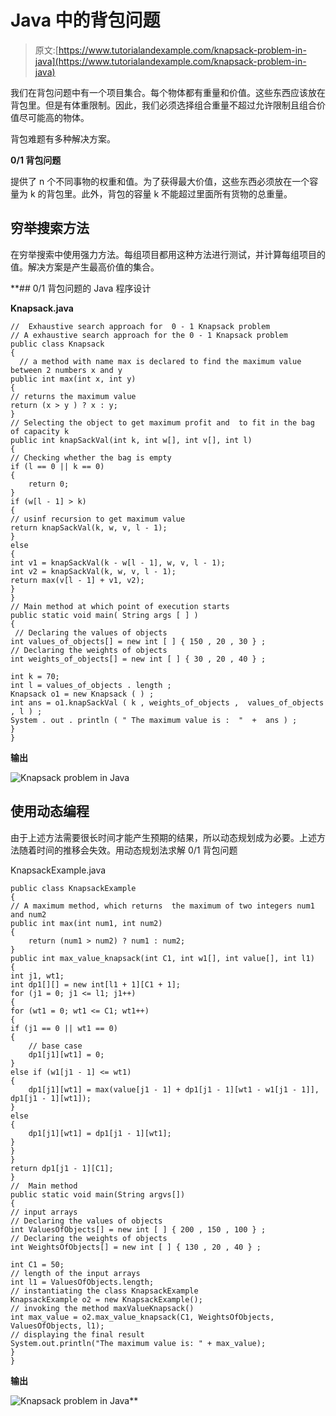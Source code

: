 # Java 中的背包问题

> 原文:[https://www.tutorialandexample.com/knapsack-problem-in-java](https://www.tutorialandexample.com/knapsack-problem-in-java)

我们在背包问题中有一个项目集合。每个物体都有重量和价值。这些东西应该放在背包里。但是有体重限制。因此，我们必须选择组合重量不超过允许限制且组合价值尽可能高的物体。

背包难题有多种解决方案。

**0/1 背包问题**

提供了 n 个不同事物的权重和值。为了获得最大价值，这些东西必须放在一个容量为 k 的背包里。此外，背包的容量 k 不能超过里面所有货物的总重量。

## 穷举搜索方法

在穷举搜索中使用强力方法。每组项目都用这种方法进行测试，并计算每组项目的值。解决方案是产生最高价值的集合。

 **## 0/1 背包问题的 Java 程序设计

**Knapsack.java**

```
//  Exhaustive search approach for  0 - 1 Knapsack problem   
// A exhaustive search approach for the 0 - 1 Knapsack problem   
public class Knapsack 
{  
  // a method with name max is declared to find the maximum value between 2 numbers x and y
public int max(int x, int y)  
{  
// returns the maximum value
return (x > y ) ? x : y;  
}  
// Selecting the object to get maximum profit and  to fit in the bag of capacity k
public int knapSackVal(int k, int w[], int v[], int l)  
{  
// Checking whether the bag is empty 
if (l == 0 || k == 0)  
{  
    return 0;  
}  
if (w[l - 1] > k)  
{  
// usinf recursion to get maximum value
return knapSackVal(k, w, v, l - 1);  
}  
else  
{  
int v1 = knapSackVal(k - w[l - 1], w, v, l - 1);  
int v2 = knapSackVal(k, w, v, l - 1);  
return max(v[l - 1] + v1, v2);  
}  
}  
// Main method at which point of execution starts 
public static void main( String args [ ] )  
{  
 // Declaring the values of objects
int values_of_objects[] = new int [ ] { 150 , 20 , 30 } ;  
// Declaring the weights of objects
int weights_of_objects[] = new int [ ] { 30 , 20 , 40 } ;  

int k = 70;  
int l = values_of_objects . length ;  
Knapsack o1 = new Knapsack ( ) ;  
int ans = o1.knapSackVal ( k , weights_of_objects ,  values_of_objects , l ) ;  
System . out . println ( " The maximum value is :  "  +  ans ) ;  
}  
} 
```

**输出**

![Knapsack problem in Java](../Images/03ce4a5edeab8b898199fe252949c051.png)  

## 使用动态编程

由于上述方法需要很长时间才能产生预期的结果，所以动态规划成为必要。上述方法随着时间的推移会失效。用动态规划法求解 0/1 背包问题

KnapsackExample.java

```
public class KnapsackExample 
{  
// A maximum method, which returns  the maximum of two integers num1 and num2  
public int max(int num1, int num2)  
{  
    return (num1 > num2) ? num1 : num2;  
}  
public int max_value_knapsack(int C1, int w1[], int value[], int l1)  
{  
int j1, wt1;  
int dp1[][] = new int[l1 + 1][C1 + 1];  
for (j1 = 0; j1 <= l1; j1++)  
{  
for (wt1 = 0; wt1 <= C1; wt1++)  
{  
if (j1 == 0 || wt1 == 0)  
{  
    // base case  
    dp1[j1][wt1] = 0;  
}  
else if (w1[j1 - 1] <= wt1)  
{  
    dp1[j1][wt1] = max(value[j1 - 1] + dp1[j1 - 1][wt1 - w1[j1 - 1]], dp1[j1 - 1][wt1]);  
}  
else  
{  
    dp1[j1][wt1] = dp1[j1 - 1][wt1];  
}  
}  
}  
return dp1[j1 - 1][C1];  
}  
//  Main method  
public static void main(String argvs[])  
{  
// input arrays  
// Declaring the values of objects
int ValuesOfObjects[] = new int [ ] { 200 , 150 , 100 } ;  
// Declaring the weights of objects
int WeightsOfObjects[] = new int [ ] { 130 , 20 , 40 } ;  

int C1 = 50;  
// length of the input arrays  
int l1 = ValuesOfObjects.length;  
// instantiating the class KnapsackExample  
KnapsackExample o2 = new KnapsackExample();  
// invoking the method maxValueKnapsack()  
int max_value = o2.max_value_knapsack(C1, WeightsOfObjects, ValuesOfObjects, l1);  
// displaying the final result  
System.out.println("The maximum value is: " + max_value);  
}  
}
```

**输出**

![Knapsack problem in Java](../Images/362a797917bb7baeb6e1e4c9a42b35db.png)**